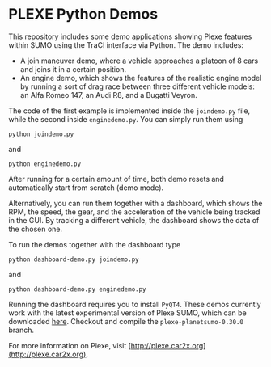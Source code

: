 PLEXE Python Demos
==================

This repository includes some demo applications showing Plexe features
within SUMO using the TraCI interface via Python. The demo includes:

* A join maneuver demo, where a vehicle approaches a platoon of 8 cars
  and joins it in a certain position.
* An engine demo, which shows the features of the realistic engine
  model by running a sort of drag race between three different vehicle
  models: an Alfa Romeo 147, an Audi R8, and a Bugatti Veyron.

The code of the first example is implemented inside the `joindemo.py`
file, while the second inside `enginedemo.py`. You can simply run them
using

```
python joindemo.py
```
and
```
python enginedemo.py
```

After running for a certain amount of time, both demo resets and
automatically start from scratch (demo mode).

Alternatively, you can run them together with a dashboard, which shows
the RPM, the speed, the gear, and the acceleration of the vehicle being
tracked in the GUI. By tracking a different vehicle, the dashboard shows
the data of the chosen one.

To run the demos together with the dashboard type

```
python dashboard-demo.py joindemo.py
```
and
```
python dashboard-demo.py enginedemo.py
```

Running the dashboard requires you to install `PyQT4`. These demos
currently work with the latest experimental version of Plexe SUMO, which
can be downloaded [here](https://github.com/michele-segata/sumo).
Checkout and compile the `plexe-planetsumo-0.30.0` branch.

For more information on Plexe, visit
[http://plexe.car2x.org](http://plexe.car2x.org).
